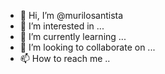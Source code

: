 - 👋 Hi, I’m @murilosantista
- 👀 I’m interested in ...
- 🌱 I’m currently learning ...
- 💞️ I’m looking to collaborate on ...
- 📫 How to reach me .. 

<!---
murilosantista/murilosantista is a ✨ special ✨ repository because its `README.md` (this file) appears on your GitHub profile.
You can click the Preview link to take a look at your changes.
--->
